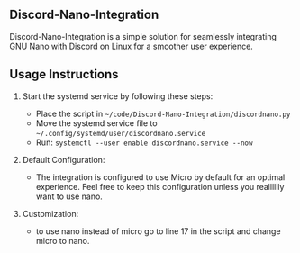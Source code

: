 ## Discord-Nano-Integration

Discord-Nano-Integration is a simple solution for seamlessly integrating GNU Nano with Discord on Linux for a smoother user experience.

## Usage Instructions
1. Start the systemd service by following these steps:
   - Place the script in `~/code/Discord-Nano-Integration/discordnano.py`
   - Move the systemd service file to `~/.config/systemd/user/discordnano.service`
   - Run: `systemctl --user enable discordnano.service --now`

2. Default Configuration:
   - The integration is configured to use Micro by default for an optimal experience. Feel free to keep this configuration unless you realllllly want to use nano.

3. Customization:
   - to use nano instead of micro go to line 17 in the script and change micro to nano.
